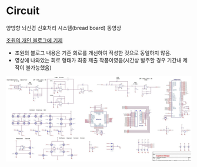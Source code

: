 # Circuit
양방향 뇌신경 신호처리 시스템(bread board) 동영상


[조원의 개인 블로그에 기제](https://arkx.dev/?p=2113)
- 조원의 블로그 내용은 기존 회로를 개선하여 작성한 것으로 동일하지 않음.
- 영상에 나와았는 회로 형태가 최종 제출 작품이였음(시간상 발주할 경우 기간내 제작이 불가능했음)



![Circuit Design](./Whole_System_Design.png "회로도")
